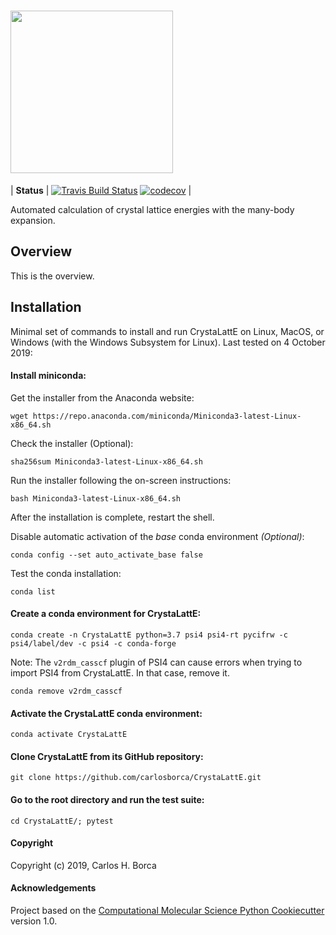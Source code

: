 # <img src="https://github.com/carlosborca/CrystaLattE/blob/master/media/logo/Logo.png" height=260>

[//]: # (Badges)
| **Status** | [![Travis Build Status](https://travis-ci.org/carlosborca/CrystaLattE.png)](https://travis-ci.org/carlosborca/CrystaLattE) <!-- [![AppVeyor Build status](https://ci.appveyor.com/api/projects/status/REPLACE_WITH_APPVEYOR_LINK/branch/master?svg=true)](https://ci.appveyor.com/project/REPLACE_WITH_OWNER_ACCOUNT/CrystaLattE/branch/master) --> [![codecov](https://codecov.io/gh/carlosborca/CrystaLattE/branch/master/graph/badge.svg)](https://codecov.io/gh/carlosborca/CrystaLattE/branch/master) |

Automated calculation of crystal lattice energies with the many-body expansion.

## Overview

This is the overview.

## Installation

Minimal set of commands to install and run CrystaLattE on Linux, MacOS, or Windows (with the Windows Subsystem for Linux). Last tested on 4 October 2019:

#### Install miniconda:

Get the installer from the Anaconda website:

```
wget https://repo.anaconda.com/miniconda/Miniconda3-latest-Linux-x86_64.sh
```

Check the installer (Optional):

```
sha256sum Miniconda3-latest-Linux-x86_64.sh
```

Run the installer following the on-screen instructions:

```
bash Miniconda3-latest-Linux-x86_64.sh
```

After the installation is complete, restart the shell.

Disable automatic activation of the _base_ conda environment _(Optional)_:

```
conda config --set auto_activate_base false
```

Test the conda installation:

```
conda list
```

#### Create a conda environment for CrystaLattE:

```
conda create -n CrystaLattE python=3.7 psi4 psi4-rt pycifrw -c psi4/label/dev -c psi4 -c conda-forge
```

Note: The `v2rdm_casscf` plugin of PSI4 can cause errors when trying to import PSI4 from CrystaLattE. In that case, remove it.

```
conda remove v2rdm_casscf
```

#### Activate the CrystaLattE conda environment:

```
conda activate CrystaLattE
```

#### Clone CrystaLattE from its GitHub repository:

```
git clone https://github.com/carlosborca/CrystaLattE.git
```

#### Go to the root directory and run the test suite:

```
cd CrystaLattE/; pytest
```


#### Copyright

Copyright (c) 2019, Carlos H. Borca


#### Acknowledgements
 
Project based on the 
[Computational Molecular Science Python Cookiecutter](https://github.com/molssi/cookiecutter-cms) version 1.0.
